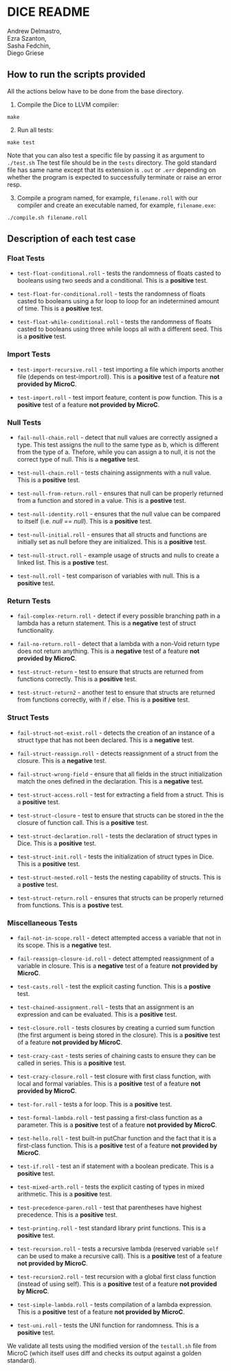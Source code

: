 #  DICE README  

Andrew Delmastro,     
Ezra Szanton,         
Sasha Fedchin,        
Diego Griese          

## How to run the scripts provided

All the actions below have to be done from the base directory. 

1) Compile the Dice to LLVM compiler:

`make`

2) Run all tests:

`make test`

Note that you can also test a specific file by passing it as argument to `./test.sh`
The test file should be in the `tests` directory.
The gold standard file has same name except that its extension is `.out` or `.err`
depending on whether the program is expected to successfully terminate or raise an error resp.

3) Compile a program named, for example, `filename.roll` with our compiler
   and create an executable named, for example, `filename.exe`:

`./compile.sh filename.roll`



## Description of each test case


### Float Tests

- `test-float-conditional.roll` - tests the randomness of floats casted to booleans using two seeds and a conditional. This is a **positive** test.

- `test-float-for-conditional.roll` - tests the randomness of floats casted to booleans using a for loop to loop for an indetermined amount of time. This is a **positive** test.

- `test-float-while-conditional.roll` - tests the randomness of floats casted to booleans using three while loops all with a different seed. This is a **positive** test.

### Import Tests

- `test-import-recursive.roll` - test importing a file which imports another file (depends on test-import.roll).
This is a **positive** test of a feature **not provided by MicroC**.

- `test-import.roll` - test import feature, content is pow function.
This is a **positive** test of a feature **not provided by MicroC**.

### Null Tests

- `fail-null-chain.roll` - detect that null values are correctly assigned a type. This test assigns the null to the same type as b, which is different from the type of a. Thefore, while you can assign a to null, it is not the correct type of null. This is a **negative** test.

- `test-null-chain.roll` - tests chaining assignments with a null value. This is a **positive** test.

- `test-null-from-return.roll` - ensures that null can be properly returned from a function and stored in a value. This is a **postive** test. 

- `test-null-identity.roll` - ensures that the null value can be compared to itself (i.e. *null == null*). This is a **positive** test. 

- `test-null-initial.roll` - ensures that all structs and functions are initially set as null before they are initialized. This is a ****positive**** test. 

- `test-null-struct.roll` - example usage of structs and nulls to create a linked list. This is a **postive** test.

- `test-null.roll` - test comparison of variables with null.
This is a **positive** test.

### Return Tests

- `fail-complex-return.roll` - detect if every possible branching path in a lambda has a return statement.
This is a **negative** test of struct functionality. 

- `fail-no-return.roll` - detect that a lambda with a non-Void return type does not return anything. 
This is a **negative** test of a feature **not provided by MicroC**.

- `test-struct-return` - test to ensure that structs are returned from functions correctly. 
This is a **positive** test.

- `test-struct-return2` - another test to ensure that structs are returned from functions correctly, with if / else. 
This is a **positive** test.


### Struct Tests


- `fail-struct-not-exist.roll` - detects the creation of an instance of a struct type that has not been declared. This is a **negative** test. 

- `fail-struct-reassign.roll` - detects reassignment of a struct from the closure. This is a **negative** test.

- `fail-struct-wrong-field` - ensure that all fields in the struct initialization match the ones defined in the declaration. This is a **negative** test.

- `test-struct-access.roll` - test for extracting a field from a struct.
This is a **positive** test.

- `test-struct-closure` - test to ensure that structs can be stored in the the closure of function call.
This is a **positive** test.

- `test-struct-declaration.roll` - tests the declaration of struct types in Dice. This is a **positive** test. 

- `test-struct-init.roll` - tests the initialization of struct types in Dice. This is a **positive** test. 

- `test-struct-nested.roll` - tests the nesting capability of structs. This is a **postive** test. 

- `test-struct-return.roll` - ensures that structs can be properly returned from functions. This is a **postive** test. 

### Miscellaneous Tests

- `fail-not-in-scope.roll` - detect attempted access a variable that not in its scope. 
This is a **negative** test.

- `fail-reassign-closure-id.roll` - detect attempted reassignment of a variable in closure. 
This is a **negative** test of a feature **not provided by MicroC**.


- `test-casts.roll` - test the explicit casting function. This is a **postive** test. 

- `test-chained-assignment.roll` - tests that an assignment is an expression and can be evaluated.
This is a **positive** test.

- `test-closure.roll` - tests closures by creating a curried sum function (the first argument is being stored in the closure).
This is a **positive** test of a feature **not provided by MicroC**.

- `test-crazy-cast` - tests series of chaining casts to ensure they can be called in series. This is a **positive** test. 

- `test-crazy-closure.roll` - test closure with first class function, with local and formal variables.
This is a **positive** test of a feature **not provided by MicroC**.

- `test-for.roll` - tests a for loop.
This is a **positive** test.

- `test-formal-lambda.roll` - test passing a first-class function as a parameter.
This is a **positive** test of a feature **not provided by MicroC**.

- `test-hello.roll` - test built-in putChar function and the fact that it is a first-class function.
This is a **positive** test of a feature **not provided by MicroC**.

- `test-if.roll` - test an if statement with a boolean predicate.
This is a **positive** test.

- `test-mixed-arth.roll` - tests the explicit casting of types in mixed arithmetic. This is a **positive** test. 

- `test-precedence-paren.roll` - test that parentheses have highest precedence.
This is a **positive** test.

- `test-printing.roll` - test standard library print functions.
This is a **positive** test.

- `test-recursion.roll` - tests a recursive lambda (reserved variable `self` can be used to make a recursive call).
This is a **positive** test of a feature **not provided by MicroC**.

- `test-recursion2.roll` - test recursion with a global first class function (instead of using self).
This is a **positive** test of a feature **not provided by MicroC**.

- `test-simple-lambda.roll` - tests compilation of a lambda expression.  
This is a **positive** test of a feature **not provided by MicroC**.

- `test-uni.roll` - tests the UNI function for randomness. This is a **positive** test. 

We validate all tests using the modified version of the `testall.sh` file from MicroC (which itself uses diff and checks its output against a golden standard).
